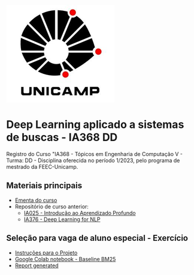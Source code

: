 ![Unicamp](logo_unicamp.png)

# Deep Learning aplicado a sistemas de buscas - IA368 DD

Registro do Curso "IA368 - Tópicos em Engenharia de Computação V - Turma: DD - 
Disciplina oferecida no período 1/2023, pelo programa de mestrado da FEEC-Unicamp.

## Materiais principais 
* [Ementa do curso](ementa.md)
* Repositório de curso anterior:
  * [IA025 - Introdução ao Aprendizado Profundo](https://github.com/leonardo3108/ia025a)
  * [IA376 - Deep Learning for NLP](https://www.dac.unicamp.br/portal/caderno-de-horarios/2021/2/S/P/FEEC/IA376)

## Seleção para vaga de aluno especial - Exercício
* [Instruções para o Projeto](selecao/exercicio-selecao.md)
* [Google Colab notebook - Baseline BM25](selecao/Baseline_BM25.ipynb)
* [Report generated](selecao/report.md)

